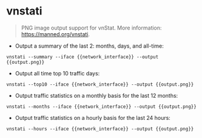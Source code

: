 # vnstati

> PNG image output support for vnStat.
> More information: <https://manned.org/vnstati>.

- Output a summary of the last 2: months, days, and all-time:

`vnstati --summary --iface {{network_interface}} --output {{output.png}}`

- Output all time top 10 traffic days:

`vnstati --top10 --iface {{network_interface}} --output {{output.png}}`

- Output traffic statistics on a monthly basis for the last 12 months:

`vnstati --months --iface {{network_interface}} --output {{output.png}}`

- Output traffic statistics on a hourly basis for the last 24 hours:

`vnstati --hours --iface {{network_interface}} --output {{output.png}}`
